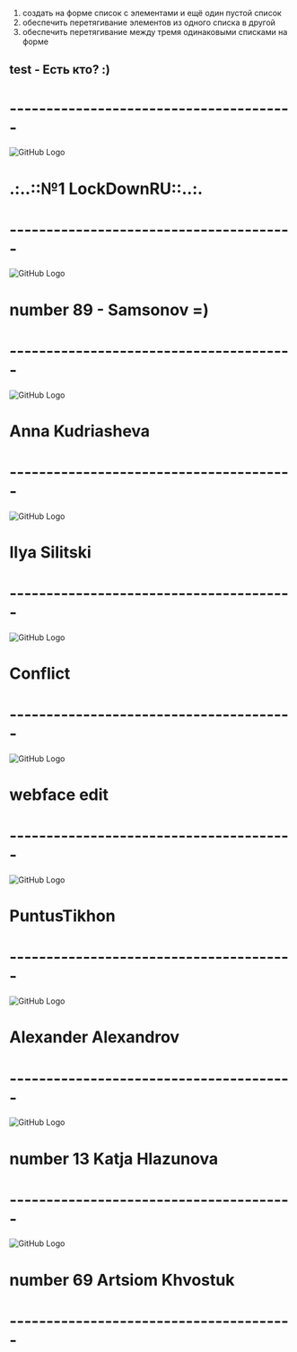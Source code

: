 ﻿1. создать на форме список с элементами и ещё один пустой список
2. обеспечить перетягивание элементов из одного списка в другой
3. обеспечить перетягивание между тремя одинаковыми списками на форме


## test - Есть кто? :)
# ---------------------------------------
![GitHub Logo](http://www.crowndeliandcatering.com/wp-content/uploads/2014/12/Crown-Icon_transparency_02.png)
# .:..::№1 LockDownRU::..:.
# ---------------------------------------
![GitHub Logo](http://www.crowndeliandcatering.com/wp-content/uploads/2014/12/Crown-Icon_transparency_02.png)
# number 89 - Samsonov =) 
# ---------------------------------------
![GitHub Logo](http://www.crowndeliandcatering.com/wp-content/uploads/2014/12/Crown-Icon_transparency_02.png)
# Anna Kudriasheva
# ---------------------------------------
![GitHub Logo](http://www.crowndeliandcatering.com/wp-content/uploads/2014/12/Crown-Icon_transparency_02.png)
# Ilya Silitski
# ---------------------------------------
![GitHub Logo](http://www.crowndeliandcatering.com/wp-content/uploads/2014/12/Crown-Icon_transparency_02.png)
# Conflict
# ---------------------------------------
![GitHub Logo](http://www.crowndeliandcatering.com/wp-content/uploads/2014/12/Crown-Icon_transparency_02.png)
# webface edit
# ---------------------------------------
![GitHub Logo](http://www.crowndeliandcatering.com/wp-content/uploads/2014/12/Crown-Icon_transparency_02.png)
# PuntusTikhon
# ---------------------------------------
![GitHub Logo](http://www.crowndeliandcatering.com/wp-content/uploads/2014/12/Crown-Icon_transparency_02.png)
# Alexander Alexandrov
# ---------------------------------------
![GitHub Logo](http://www.crowndeliandcatering.com/wp-content/uploads/2014/12/Crown-Icon_transparency_02.png)
# number 13 Katja Hlazunova
# ---------------------------------------
![GitHub Logo](http://www.crowndeliandcatering.com/wp-content/uploads/2014/12/Crown-Icon_transparency_02.png)
# number 69 Artsiom Khvostuk
# ---------------------------------------